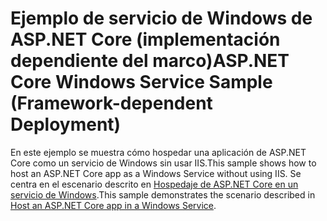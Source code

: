# <a name="aspnet-core-windows-service-sample-framework-dependent-deployment"></a><span data-ttu-id="3ac1a-101">Ejemplo de servicio de Windows de ASP.NET Core (implementación dependiente del marco)</span><span class="sxs-lookup"><span data-stu-id="3ac1a-101">ASP.NET Core Windows Service Sample (Framework-dependent Deployment)</span></span>

<span data-ttu-id="3ac1a-102">En este ejemplo se muestra cómo hospedar una aplicación de ASP.NET Core como un servicio de Windows sin usar IIS.</span><span class="sxs-lookup"><span data-stu-id="3ac1a-102">This sample shows how to host an ASP.NET Core app as a Windows Service without using IIS.</span></span> <span data-ttu-id="3ac1a-103">Se centra en el escenario descrito en [Hospedaje de ASP.NET Core en un servicio de Windows](https://docs.microsoft.com/aspnet/core/host-and-deploy/windows-service).</span><span class="sxs-lookup"><span data-stu-id="3ac1a-103">This sample demonstrates the scenario described in [Host an ASP.NET Core app in a Windows Service](https://docs.microsoft.com/aspnet/core/host-and-deploy/windows-service).</span></span>
